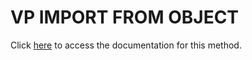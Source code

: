 <!---->
# VP IMPORT FROM OBJECT

Click [here](https://developer.4d.com/docs/ViewPro/commands/vp-import-from-object) to access the documentation for this method.

